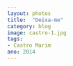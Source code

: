 ```yaml
---
layout: photos
title:  "Deixa-me"
category: blog
image: castro-1.jpg
tags:
- Castro Marim
ano: 2014
---
```




